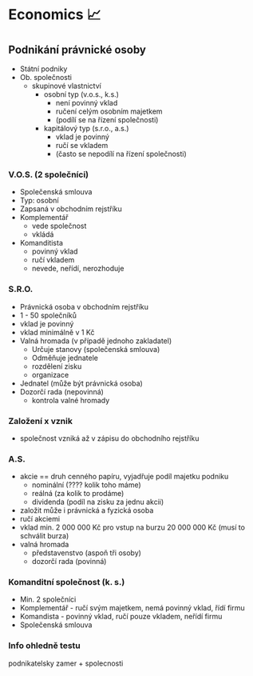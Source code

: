 # Economics 📈

## Podnikání právnické osoby
- Státní podniky
- Ob. společnosti
    - skupinové vlastnictví
        - osobní typ (v.o.s., k.s.)
            - není povinný vklad
            - ručení celým osobním majetkem
            - (podílí se na řízení společnosti)
        - kapitálový typ (s.r.o., a.s.)
            - vklad je povinný
            - ručí se vkladem
            - (často se nepodílí na řízení společnosti)
    
### V.O.S. (2 společníci)
- Společenská smlouva
- Typ: osobní
- Zapsaná v obchodním rejstříku
- Komplementář
    - vede společnost
    - vkládá
- Komanditista
    - povinný vklad
    - ručí vkladem
    - nevede, neřídí, nerozhoduje

### S.R.O.
- Právnická osoba v obchodním rejstříku
- 1 - 50 společníků
- vklad je povinný
- vklad minimálně v 1 Kč
- Valná hromada (v případě jednoho zakladatel)
    - Určuje stanovy (společenská smlouva)
    - Odměňuje jednatele
    - rozdělení zisku
    - organizace
- Jednatel (může být právnická osoba)
- Dozorčí rada (nepovinná)
    - kontrola valné hromady

### Založení x vznik
- společnost vzniká až v zápisu do obchodního rejstříku

### A.S.
- akcie == druh cenného papíru, vyjadřuje podíl majetku podniku
    - nominální (???? kolik toho máme)
    - reálná (za kolik to prodáme)
    - dividenda (podíl na zisku za jednu akcii)
- založit může i právnická a fyzická osoba
- ručí akciemi
- vklad min. 2 000 000 Kč pro vstup na burzu 20 000 000 Kč (musí to schválit burza)
- valná hromada
    - představenstvo (aspoň tři osoby)
    - dozorčí rada (povinná)

### Komanditní společnost (k. s.)

- Min. 2 společníci
- Komplementář - ručí svým majetkem, nemá povinný vklad, řídí firmu
- Komandista - povinný vklad, ručí pouze vkladem, neřídí firmu
- Společenská smlouva

### Info ohledně testu
podnikatelsky zamer + spolecnosti
